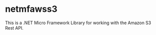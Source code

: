 netmfawss3
==========

This is a .NET Micro Framework Library for working with the Amazon S3 Rest API.
